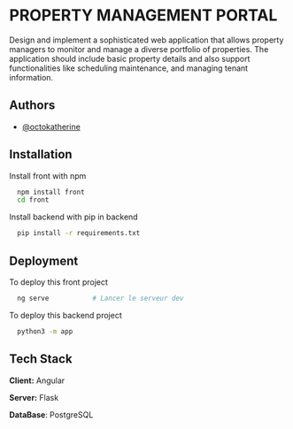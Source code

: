 
# PROPERTY MANAGEMENT PORTAL

Design and implement a sophisticated web application that allows property managers to monitor and
manage a diverse portfolio of properties. The application should include basic property details and also
support functionalities like scheduling maintenance, and managing tenant information.


## Authors

- [@octokatherine](https://www.github.com/octokatherine)


## Installation

Install front with npm

```bash
  npm install front
  cd front
```

Install backend with pip in backend

```bash
  pip install -r requirements.txt
```
## Deployment

To deploy this front project

```bash
  ng serve           # Lancer le serveur dev
```
To deploy this backend project
```bash
  python3 -m app
```

## Tech Stack

**Client:** Angular

**Server:** Flask

**DataBase**: PostgreSQL